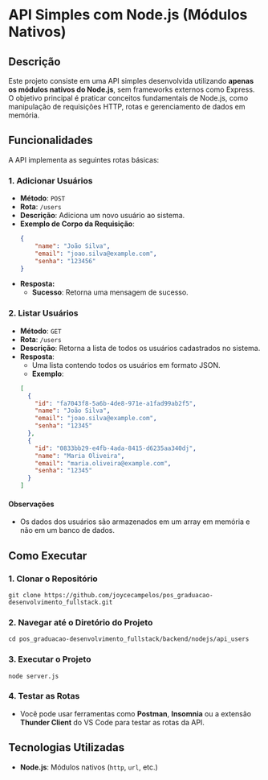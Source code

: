 # API Simples com Node.js (Módulos Nativos)

## Descrição

Este projeto consiste em uma API simples desenvolvida utilizando **apenas os módulos nativos do Node.js**, sem frameworks externos como Express. O objetivo principal é praticar conceitos fundamentais de Node.js, como manipulação de requisições HTTP, rotas e gerenciamento de dados em memória.

## Funcionalidades

A API implementa as seguintes rotas básicas:

### 1. **Adicionar Usuários**
- **Método**: `POST`
- **Rota**: `/users`
- **Descrição**: Adiciona um novo usuário ao sistema.
- **Exemplo de Corpo da Requisição**:
  ```json
  {
      "name": "João Silva",
      "email": "joao.silva@example.com",
      "senha": "123456"
  }
  ```
- **Resposta:**
  - **Sucesso**: Retorna uma mensagem de sucesso.

### 2. **Listar Usuários**
- **Método**: `GET`
- **Rota**: `/users`
- **Descrição**: Retorna a lista de todos os usuários cadastrados no sistema.
- **Resposta**:
  - Uma lista contendo todos os usuários em formato JSON.
  - **Exemplo**:
  ```json
  [
    {
      "id": "fa7043f8-5a6b-4de8-971e-a1fad99ab2f5",
      "name": "João Silva",
      "email": "joao.silva@example.com",
      "senha": "12345"
    },
    {
      "id": "0833bb29-e4fb-4ada-8415-d6235aa340dj",
      "name": "Maria Oliveira",
      "email": "maria.oliveira@example.com",
      "senha": "12345"
    }
  ]
  ```

#### Observações
- Os dados dos usuários são armazenados em um array em memória e não em um banco de dados.

## Como Executar
### 1. **Clonar o Repositório**
```
git clone https://github.com/joycecampelos/pos_graduacao-desenvolvimento_fullstack.git
```

### 2. **Navegar até o Diretório do Projeto**
```
cd pos_graduacao-desenvolvimento_fullstack/backend/nodejs/api_users
```

### 3. **Executar o Projeto**
```
node server.js
```

### 4. **Testar as Rotas**
- Você pode usar ferramentas como **Postman**, **Insomnia** ou a extensão **Thunder Client** do VS Code para testar as rotas da API.

## Tecnologias Utilizadas
- **Node.js**: Módulos nativos (`http`, `url`, etc.)
